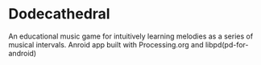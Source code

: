 Dodecathedral
=============

An educational music game for intuitively learning melodies as a series of musical intervals. Anroid app built with Processing.org and libpd(pd-for-android)